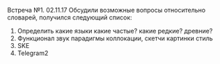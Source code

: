 Встреча №1. 02.11.17
Обсудили возможные вопросы относительно словарей, получился следующий список:
1) Определить какие языки
какие частые?
какие редкие?
древние?
2) Функционал
звук
парадигмы
коллокации, скетчи
картинки
стиль
3) SKE
4) Telegram2
